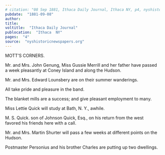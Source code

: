 ```yaml
---
# citation: "08 Sep 1881, Ithaca Daily Journal, Ithaca NY, p4, nyshistoricnewspapers.org."
pubdate:  "1881-09-08"
author: 
title: 
voltitle:  "Ithaca Daily Journal"
publocation:  "Ithaca  NY"
pages:  "4"
source:  "nyshistoricnewspapers.org"
---
```

MOTT’S CORNERS.  

Mr. and Mrs. John Genung, Miss Gussie Merrill and her father have passed a week pleasantly at Coney Island and along the Hudson. 

Mr. and Mrs. Edward Lounsbery are on their summer wanderings. 

All take pride and pleasure in the band. 

The blanket mills are a success; and give pleasant employment to many.  

Miss Lettie Quick will study at Bath, N. Y., awhile. 

M. S. Quick. son of Johnson Quick, Esq., on his return from the west favored his friends here with a call.

Mr. and Mrs. Martin Shurter will pass a few weeks at different points on the Hudson. 

Postmaster Personius and his brother Charles are putting up two dwellings.

